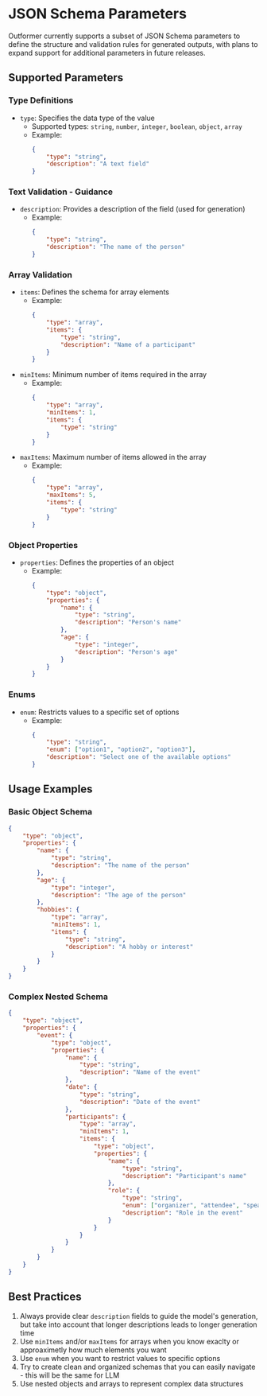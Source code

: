 # JSON Schema Parameters

Outformer currently supports a subset of JSON Schema parameters to define the structure and validation rules for generated outputs, with plans to expand support for additional parameters in future releases.

## Supported Parameters

### Type Definitions

- `type`: Specifies the data type of the value
  - Supported types: `string`, `number`, `integer`, `boolean`, `object`, `array`
  - Example:
    ```json
    {
        "type": "string",
        "description": "A text field"
    }
    ```

### Text Validation - Guidance

- `description`: Provides a description of the field (used for generation)
  - Example:
    ```json
    {
        "type": "string",
        "description": "The name of the person"
    }
    ```

### Array Validation

- `items`: Defines the schema for array elements
  - Example:
    ```json
    {
        "type": "array",
        "items": {
            "type": "string",
            "description": "Name of a participant"
        }
    }
    ```
- `minItems`: Minimum number of items required in the array
  - Example:
    ```json
    {
        "type": "array",
        "minItems": 1,
        "items": {
            "type": "string"
        }
    }
    ```
- `maxItems`: Maximum number of items allowed in the array
  - Example:
    ```json
    {
        "type": "array",
        "maxItems": 5,
        "items": {
            "type": "string"
        }
    }
    ```

### Object Properties

- `properties`: Defines the properties of an object
  - Example:
    ```json
    {
        "type": "object",
        "properties": {
            "name": {
                "type": "string",
                "description": "Person's name"
            },
            "age": {
                "type": "integer",
                "description": "Person's age"
            }
        }
    }
    ```

### Enums

- `enum`: Restricts values to a specific set of options
  - Example:
    ```json
    {
        "type": "string",
        "enum": ["option1", "option2", "option3"],
        "description": "Select one of the available options"
    }
    ```

## Usage Examples

### Basic Object Schema
```json
{
    "type": "object",
    "properties": {
        "name": {
            "type": "string",
            "description": "The name of the person"
        },
        "age": {
            "type": "integer",
            "description": "The age of the person"
        },
        "hobbies": {
            "type": "array",
            "minItems": 1,
            "items": {
                "type": "string",
                "description": "A hobby or interest"
            }
        }
    }
}
```

### Complex Nested Schema
```json
{
    "type": "object",
    "properties": {
        "event": {
            "type": "object",
            "properties": {
                "name": {
                    "type": "string",
                    "description": "Name of the event"
                },
                "date": {
                    "type": "string",
                    "description": "Date of the event"
                },
                "participants": {
                    "type": "array",
                    "minItems": 1,
                    "items": {
                        "type": "object",
                        "properties": {
                            "name": {
                                "type": "string",
                                "description": "Participant's name"
                            },
                            "role": {
                                "type": "string",
                                "enum": ["organizer", "attendee", "speaker"],
                                "description": "Role in the event"
                            }
                        }
                    }
                }
            }
        }
    }
}
```

## Best Practices

1. Always provide clear `description` fields to guide the model's generation, but take into account that longer descriptions leads to longer generation time
2. Use `minItems` and/or `maxItems` for arrays when you know exaclty or approaximetly how much elements you want
3. Use `enum` when you want to restrict values to specific options
4. Try to create clean and organized schemas that you can easily navigate - this will be the same for LLM
5. Use nested objects and arrays to represent complex data structures 